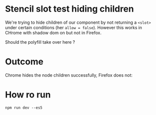 # Stencil slot test hiding children

We're trying to hide children of our component by not returning a `<slot>` under certain conditions (her `allow = false`).
However this works in CHrome with shadow dom on but not in Firefox.

Should the polyfill take over here ?

# Outcome

Chrome hides the node children successfully, Firefox does not:
![]()

# How ro run

`npm run dev --es5`
